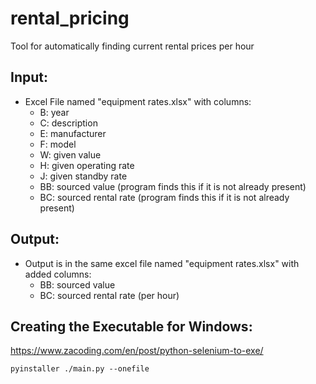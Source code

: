 # rental_pricing
Tool for automatically finding current rental prices per hour 

## Input:
- Excel File named "equipment rates.xlsx" with columns:
    - B: year
    - C: description
    - E: manufacturer
    - F: model
    - W: given value
    - H: given operating rate
    - J: given standby rate
    - BB: sourced value (program finds this if it is not already present)
    - BC: sourced rental rate (program finds this if it is not already present)

## Output:
- Output is in the same excel file named "equipment rates.xlsx" with added columns:
    - BB: sourced value
    - BC: sourced rental rate (per hour)

## Creating the Executable for Windows:
https://www.zacoding.com/en/post/python-selenium-to-exe/
```
pyinstaller ./main.py --onefile
```
